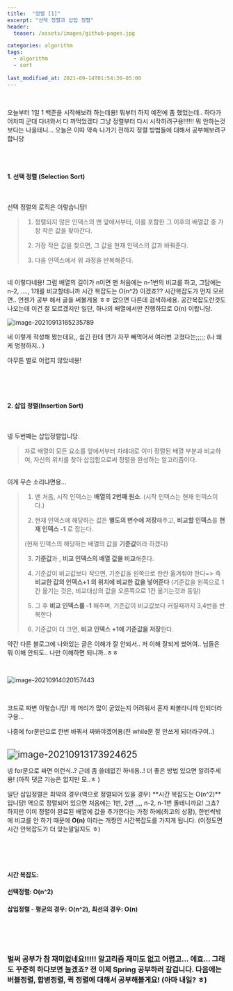 ```yaml
---
title:  "정렬 [1]"
excerpt: "선택 정렬과 삽입 정렬"
header:
  teaser: /assets/images/github-pages.jpg

categories: algorithm
tags:
  - algorithm
  - sort
  
last_modified_at: 2021-09-14T01:54:30-05:00
---
```


<br/>

오늘부터 1일 1 백준을 시작해보려 하는데용! 뭐부터 하지 예전에 좀 했었는데.. 하다가 어차피 군대 다녀와서 다 까먹었겠다 그냥 정렬부터 다시 시작하려구용!!!!!! 뭐 안하는것보다는 나을테니... 오늘은 이따 약속 나가기 전까지 정렬 방법들에 대해서 공부해보려구 합니당

<br/>

<br/>

#### 1. 선택 정렬 (Selection Sort)

<br/>

선택 정렬의 로직은 이렇습니당!

> 1. 정렬되지 않은 인덱스의 맨 앞에서부터, 이를 포함한 그 이후의 배열값 중 가장 작은 값을 찾아간다.
>
> 2. 가장 작은 값을 찾으면, 그 값을 현재 인덱스의 값과 바꿔준다.
> 3.  다음 인덱스에서 위 과정을 반복해준다.

<br/>네 이렇다네용! 그럼 배열의 길이가 n이면 맨 처음에는 n-1번의 비교를 하고, 그담에는 n-2, ...., 1개를 비교할테니까 시간 복잡도는 O(n^2) 이겠죠?? 시간복잡도가 먼지 모르면.. 언젠가 공부 해서 글을 써볼게용 ㅎㅎ 없으면 다른데 검색하세용. 공간복잡도란것도 나오는데 이건 잘 모르겠지만 일단, 하나의 배열에서만 진행하므로 O(n) 이랍니당.

![image-20210913165235789](https://raw.githubusercontent.com/ShinDongHun1/image_repo/main/img/image-20210913165235789.png)

네 이렇게 작성해 봤는데요,, 쉽긴 한데 먼가 자꾸 빼먹어서 여러번 고쳤다는;;;;; (나 왜케 멍청하지.. )

아무튼 별로 어렵지 않았네용! 

<br/>

<br/>

<br/>

#### 2. 삽입 정렬(Insertion Sort)

<br/>

넹 두번째는 삽입정렬입니당. 

>  자료 배열의 모든 요소를 앞에서부터 차례대로 이미 정렬된 배열 부분과 비교하여, 자신의 위치를 찾아 삽입함으로써 정렬을 완성하는 알고리즘이다. 
>

<br/>이게 무슨 소리냐면용...

> 1.  맨 처음, 시작 인덱스는 **배열의 2번째 원소**. (시작 인덱스는 현재 인덱스이다.)
>
> 2.  현재 인덱스에 해당하는 값은 **별도의 변수에 저장**해주고, **비교할 인덱스**를 **현재 인덱스 -1** 로 잡는다.
>
>    (현재 인덱스의 해당하는 배열의 값을 **기준값**이라 하겠다)
>
> 3.  **기준값**과 , **비교 인덱스의 배열 값을 비교**해준다. 
>
> 4.  기준값이 비교값보다 작으면, 기준값을 왼쪽으로 한칸 옮겨줘야 한다=> 즉 **비교한 값의 인덱스+1 의 위치에 비교한 값을 넣어준다** (기준값을 왼쪽으로 1칸 옮기는 것은, 비교대상의 값을 오른쪽으로 1칸 옮기는것과 동일)
>
> 5.  그 후 **비교 인덱스를 -1** 해주며, 기준값이 비교값보다 커질때까지 3,4번을 반복한다
>
> 6.  기준값이 더 크면, **비교 인덱스 +1에 기준값을 저장**한다.

약간 다른 블로그에 나와있는 글은 이해가 잘 안되서.. 저 이해 잘되게 썼어여.. 님들은 뭐 이해 안되도.. 나만 이해하면 되니까..ㅎㅎ

<br/>

![image-20210914020157443](https://raw.githubusercontent.com/ShinDongHun1/image_repo/main/img/image-20210914020157443.png)



<br/>

코드로 짜변 이렇습니당! 제 머리가 많이 굳었는지 어려워서 혼자 짜볼라니까 안되더라구용...

나중에 for문만으로 한번 바꿔서 짜봐야겠어용(전 while문 잘 안쓰게 되더라구여..)

<br/>

<img src="https://raw.githubusercontent.com/ShinDongHun1/image_repo/main/img/image-20210913173924625.png" alt="image-20210913173924625" style="zoom: 150%;" />

넹 for문으로 짜면 이런식..? 근데 좀 쓸데없긴 하네용..! 더 좋은 방법 있으면 알려주세용! (아직 댓글 기능은 없지만 모..ㅎ )

일단 삽입정렬은 최악의 경우(역으로 정렬되어 있을 경우) **시간 복잡도는 O(n^2)**입니당! 역으로 정렬되어 있으면 처음에는 1번, 2번 ,,,, n-2, n-1번 돌테니까요! 그쵸? 하지만 이미 정렬이 완료된 배열에 값을 추가한다는 가정 하에(최고의 상황), 한번씩밖에 비교를 안 하기 때문에 **O(n)** 이라는 개짱인 시간복잡도를 가지게 됩니다. (이정도면 시간 안복잡도가 더 맞는말일지도 ㅎ)

<br/>

<br/>

<br/>

#### 시간 복잡도: 

#### 선택정렬: O(n^2)

#### 삽입정렬 - 평균의 경우: O(n^2),  최선의 경우: O(n)

<br/>

<br/>

<br/>

### 벌써 공부가 참 재미없네요!!!!! 알고리즘 재미도 없고 어렵고... 에효... 그래도 꾸준히 하다보면 늘겠죠? 전 이제 Spring 공부하러 갈겁니다. 다음에는 버블정렬, 합병정렬, 퀵 정렬에 대해서 공부해볼게요! (아마 내일? ㅎ)

